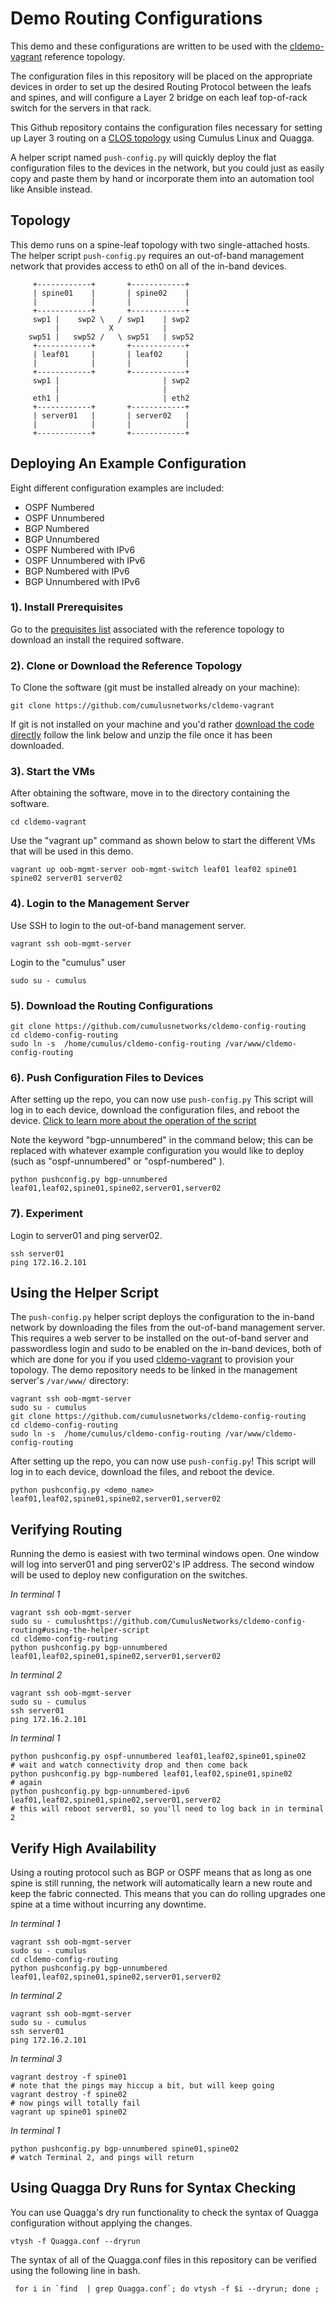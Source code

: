 Demo Routing Configurations
===========================
This demo and these configurations are written to be used with the [cldemo-vagrant](https://github.com/cumulusnetworks/cldemo-vagrant) reference topology.

The configuration files in this repository will be placed on the appropriate devices in order to set up the desired Routing Protocol between the leafs and spines, and will configure a Layer 2 bridge on each leaf top-of-rack switch for the servers in that rack. 

This Github repository contains the configuration files necessary for setting up Layer 3 routing on a [CLOS topology](http://www.networkworld.com/article/2226122/cisco-subnet/clos-networks--what-s-old-is-new-again.html) using Cumulus Linux and Quagga. 

A helper script named `push-config.py` will quickly deploy the flat configuration files to the devices in the network, but you could just as easily copy and paste them by hand or incorporate them into an automation tool like Ansible instead.

Topology
--------
This demo runs on a spine-leaf topology with two single-attached hosts. The helper script `push-config.py` requires an out-of-band management network that provides access to eth0 on all of the in-band devices.

         +------------+       +------------+
         | spine01    |       | spine02    |
         |            |       |            |
         +------------+       +------------+
         swp1 |    swp2 \   / swp1    | swp2
              |           X           |
        swp51 |   swp52 /   \ swp51   | swp52
         +------------+       +------------+
         | leaf01     |       | leaf02     |
         |            |       |            |
         +------------+       +------------+
         swp1 |                       | swp2
              |                       |
         eth1 |                       | eth2
         +------------+       +------------+
         | server01   |       | server02   |
         |            |       |            |
         +------------+       +------------+



Deploying An Example Configuration
------------------------

Eight different configuration examples are included:

 * OSPF Numbered
 * OSPF Unnumbered
 * BGP Numbered
 * BGP Unnumbered
 * OSPF Numbered with IPv6
 * OSPF Unnumbered with IPv6
 * BGP Numbered with IPv6
 * BGP Unnumbered with IPv6

### 1). Install Prerequisites

Go to the [prequisites list](https://github.com/CumulusNetworks/cldemo-vagrant#prerequisites) associated with the reference topology to download an install the required software.

### 2). Clone or Download the Reference Topology

To Clone the software (git must be installed already on your machine):

    git clone https://github.com/cumulusnetworks/cldemo-vagrant
    
If git is not installed on your machine and you'd rather [download the code directly](https://github.com/CumulusNetworks/cldemo-vagrant/archive/master.zip) follow the link below and unzip the file once it has been downloaded.

### 3). Start the VMs
After obtaining the software, move in to the directory containing the software.

    cd cldemo-vagrant
 
Use the "vagrant up" command as shown below to start the different VMs that will be used in this demo.

    vagrant up oob-mgmt-server oob-mgmt-switch leaf01 leaf02 spine01 spine02 server01 server02
    
### 4). Login to the Management Server 
Use SSH to login to the out-of-band management server.
    
    vagrant ssh oob-mgmt-server
    
Login to the "cumulus" user
   
    sudo su - cumulus
    
### 5). Download the Routing Configurations

    git clone https://github.com/cumulusnetworks/cldemo-config-routing
    cd cldemo-config-routing
    sudo ln -s  /home/cumulus/cldemo-config-routing /var/www/cldemo-config-routing
    
### 6). Push Configuration Files to Devices
After setting up the repo, you can now use `push-config.py` This script will log in to each device, download the configuration files, and reboot the device. [Click to learn more about the operation of the script](https://github.com/CumulusNetworks/cldemo-config-routing#using-the-helper-script)

Note the keyword "bgp-unnumbered" in the command below; this can be replaced with whatever example configuration you would like to deploy (such as "ospf-unnumbered" or "ospf-numbered" ).

    python pushconfig.py bgp-unnumbered leaf01,leaf02,spine01,spine02,server01,server02
    
### 7). Experiment
Login to server01 and ping server02.

    ssh server01
    ping 172.16.2.101


Using the Helper Script
-----------------------
The `push-config.py` helper script deploys the configuration to the in-band network by downloading the files from the out-of-band management server. This requires a web server to be installed on the out-of-band server and passwordless login and sudo to be enabled on the in-band devices, both of which are done for you if you used [cldemo-vagrant](http://github.com/cumulusnetworks/cldemo-vagrant) to provision your topology. The demo repository needs to be linked in the management server's `/var/www/` directory:

    vagrant ssh oob-mgmt-server
    sudo su - cumulus
    git clone https://github.com/cumulusnetworks/cldemo-config-routing
    cd cldemo-config-routing
    sudo ln -s  /home/cumulus/cldemo-config-routing /var/www/cldemo-config-routing

After setting up the repo, you can now use `push-config.py`! This script will log in to each device, download the files, and reboot the device.

    python pushconfig.py <demo_name> leaf01,leaf02,spine01,spine02,server01,server02


Verifying Routing
-----------------
Running the demo is easiest with two terminal windows open. One window will log into server01 and ping server02's IP address. The second window will be used to deploy new configuration on the switches.

*In terminal 1*

    vagrant ssh oob-mgmt-server
    sudo su - cumulushttps://github.com/CumulusNetworks/cldemo-config-routing#using-the-helper-script
    cd cldemo-config-routing
    python pushconfig.py bgp-unnumbered leaf01,leaf02,spine01,spine02,server01,server02

*In terminal 2*

    vagrant ssh oob-mgmt-server
    sudo su - cumulus
    ssh server01
    ping 172.16.2.101

*In terminal 1*

    python pushconfig.py ospf-unnumbered leaf01,leaf02,spine01,spine02
    # wait and watch connectivity drop and then come back
    python pushconfig.py bgp-numbered leaf01,leaf02,spine01,spine02
    # again
    python pushconfig.py bgp-unnumbered-ipv6 leaf01,leaf02,spine01,spine02,server01,server02
    # this will reboot server01, so you'll need to log back in in terminal 2


Verify High Availability
------------------------
Using a routing protocol such as BGP or OSPF means that as long as one spine is still running, the network will automatically learn a new route and keep the fabric connected. This means that you can do rolling upgrades one spine at a time without incurring any downtime.

*In terminal 1*

    vagrant ssh oob-mgmt-server
    sudo su - cumulus
    cd cldemo-config-routing
    python pushconfig.py bgp-unnumbered leaf01,leaf02,spine01,spine02,server01,server02

*In terminal 2*

    vagrant ssh oob-mgmt-server
    sudo su - cumulus
    ssh server01
    ping 172.16.2.101
    
*In terminal 3*

    vagrant destroy -f spine01
    # note that the pings may hiccup a bit, but will keep going
    vagrant destroy -f spine02
    # now pings will totally fail
    vagrant up spine01 spine02

*In terminal 1*

    python pushconfig.py bgp-unnumbered spine01,spine02
    # watch Terminal 2, and pings will return


Using Quagga Dry Runs for Syntax Checking
-----------------------------------------
You can use Quagga's dry run functionality to check the syntax of Quagga configuration without applying the changes.

    vtysh -f Quagga.conf --dryrun

The syntax of all of the Quagga.conf files in this repository can be verified using the following line in bash.

     for i in `find  | grep Quagga.conf`; do vtysh -f $i --dryrun; done ;

